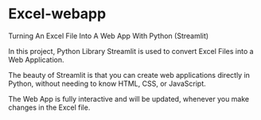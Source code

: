 # Excel-webapp

Turning An Excel File Into A Web App With Python (Streamlit)

In this project, Python Library Streamlit is used to convert Excel Files into a Web Application. 

The beauty of Streamlit is that you can create web applications directly in Python, without needing to know HTML, CSS, or JavaScript. 

The Web App is fully interactive and will be updated, whenever you make changes in the Excel file.
